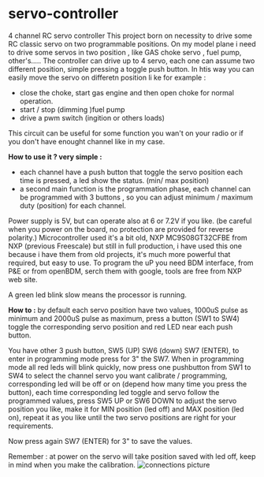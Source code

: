 ﻿# servo-controller
4 channel RC servo controller
This project born on necessity to drive some RC classic servo on two programmable positions.
On my model plane i need to drive some servos in two position , like GAS choke servo , fuel pump, other's.....
The controller can drive up to 4 servo, each one can assume two different position, simple pressing a toggle push button. In htis way you can easily move the servo on differetn position li ke for example :
- close the choke, start gas engine and then open choke for normal operation.
- start / stop (dimming )fuel pump
- drive a pwm switch (ingition or others loads)

This circuit can be useful for some function you wan't on your radio or if you don't have enought channel like in my case.

**How to use it ? very simple :**
- each channel have a push button that toggle the servo position each time is pressed, a led show the status. (min/ max position)
- a second main function is the programmation phase, each channel can be programmed with 3 buttons , so you can adjust minimum / maximum duty (position) for each channel.

Power supply is 5V, but can operate also at 6 or 7.2V if you like. (be careful when you power on the board, no protection are provided for reverse polarity.)
Microcontroller used it's a bit old, NXP MC9S08GT32CFBE from NXP (previous Freescale) but still in full production, i have used this one because i have them from old projects, it's much more powerful that required, but easy to use. To program the uP you need BDM interface, from P&E or from openBDM, serch them with google, tools are free from NXP web site. 

A green led blink slow means the processor is running.

**How to :**
by default each servo position have two values, 1000uS pulse as minimum and 2000uS pulse as maximum, press a button (SW1 to SW4) toggle the corresponding servo position and red LED near each push button.

You have other 3 push button, SW5 (UP) SW6 (down) SW7 (ENTER), to enter in programming mode press for 3" the SW7.
When in programming mode all red leds will blink quickly, now press one pushbutton from SW1 to SW4 to select the channel servo you want calibrate / programming, corresponding led will be off or on (depend how many time you press the button), each time corresponding led toggle and servo follow the programmed values, press SW5 UP or SW6 DOWN to adjust the servo position you like, make it for MIN position (led off) and MAX position (led on), repeat it as you like until the two servo positions are right for your requirements.

Now press again SW7 (ENTER) for 3" to save the values. 

Remember : at power on the servo will take position saved with led off, keep in mind when you make the calibration.
![connections picture](https://i.imgur.com/B0iEMfb.png)
